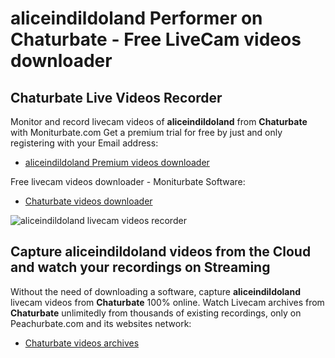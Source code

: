 # aliceindildoland Performer on Chaturbate - Free LiveCam videos downloader

## Chaturbate Live Videos Recorder

Monitor and record livecam videos of **aliceindildoland** from **Chaturbate** with Moniturbate.com
Get a premium trial for free by just and only registering with your Email address:
* [aliceindildoland Premium videos downloader](https://moniturbate.com/request-demo-licence-key.html)

Free livecam videos downloader - Moniturbate Software:
* [Chaturbate videos downloader](https://moniturbate.com/moniturbate-download-software.html)

![aliceindildoland livecam videos recorder](https://peachurnet.com/templates/moniturbate-software.png)


## Capture aliceindildoland videos from the Cloud and watch your recordings on Streaming

Without the need of downloading a software, capture **aliceindildoland** livecam videos from **Chaturbate** 100% online.
Watch Livecam archives from **Chaturbate** unlimitedly from thousands of existing recordings, only on Peachurbate.com and its websites network:
* [Chaturbate videos archives](https://peachurnet.com/)